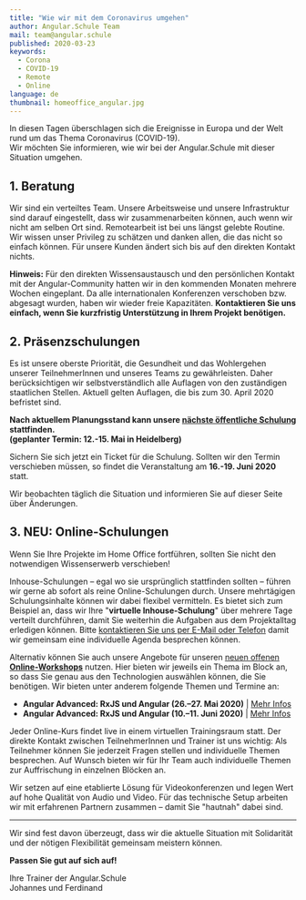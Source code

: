 ```yaml
---
title: "Wie wir mit dem Coronavirus umgehen"
author: Angular.Schule Team
mail: team@angular.schule
published: 2020-03-23
keywords:
  - Corona
  - COVID-19
  - Remote
  - Online
language: de
thumbnail: homeoffice_angular.jpg
---
```


In diesen Tagen überschlagen sich die Ereignisse in Europa und der Welt rund um das Thema Coronavirus (COVID-19).  
Wir möchten Sie informieren, wie wir bei der Angular.Schule mit dieser Situation umgehen.

## 1. Beratung

Wir sind ein verteiltes Team.
Unsere Arbeitsweise und unsere Infrastruktur sind darauf eingestellt, dass wir zusammenarbeiten können, auch wenn wir nicht am selben Ort sind.
Remotearbeit ist bei uns längst gelebte Routine.
Wir wissen unser Privileg zu schätzen und danken allen, die das nicht so einfach können.
Für unsere Kunden ändert sich bis auf den direkten Kontakt nichts.

**Hinweis:**
Für den direkten Wissensaustausch und den persönlichen Kontakt mit der Angular-Community hatten wir in den kommenden Monaten mehrere Wochen eingeplant.
Da alle internationalen Konferenzen verschoben bzw. abgesagt wurden, haben wir wieder freie Kapazitäten.
**Kontaktieren Sie uns einfach, wenn Sie kurzfristig Unterstützung in Ihrem Projekt benötigen.**


## 2. Präsenzschulungen

Es ist unsere oberste Priorität, die Gesundheit und das Wohlergehen unserer TeilnehmerInnen und unseres Teams zu gewährleisten. Daher berücksichtigen wir selbstverständlich alle Auflagen von den zuständigen staatlichen Stellen. Aktuell gelten Auflagen, die bis zum 30. April 2020 befristet sind.

**Nach aktuellem Planungsstand kann unsere [nächste öffentliche Schulung](https://angular.schule/schulungen/heidelberg) stattfinden.  
(geplanter Termin: 12.-15. Mai in Heidelberg)**

Sichern Sie sich jetzt ein Ticket für die Schulung.
Sollten wir den Termin verschieben müssen, so findet die Veranstaltung am **16.-19. Juni 2020** statt. 

<!-- Sollten wir den Termin verschieben müssen, so haben Sie das Recht, von der Teilnehme zurückzutreten oder Sie können unseren angebotenen Ersatztermin wahrnehmen. -->

Wir beobachten täglich die Situation und informieren Sie auf dieser Seite über Änderungen.


## 3. NEU: Online-Schulungen

Wenn Sie Ihre Projekte im Home Office fortführen, sollten Sie nicht den notwendigen Wissenserwerb verschieben!

Inhouse-Schulungen – egal wo sie ursprünglich stattfinden sollten – führen wir gerne ab sofort als reine Online-Schulungen durch.
Unsere mehrtägigen Schulungsinhalte können wir dabei flexibel vermitteln.
Es bietet sich zum Beispiel an, dass wir Ihre "**virtuelle Inhouse-Schulung**" über mehrere Tage verteilt durchführen, damit Sie weiterhin die Aufgaben aus dem Projektalltag erledigen können. Bitte [kontaktieren Sie uns per E-Mail oder Telefon](https://angular.schule/angebot) damit wir gemeinsam eine individuelle Agenda besprechen können.

Alternativ können Sie auch unsere Angebote für unseren [neuen offenen **Online-Workshops**](https://angular.schule/schulungen/online) nutzen.
Hier bieten wir jeweils ein Thema im Block an, so dass Sie genau aus den Technologien auswählen können, die Sie benötigen.
Wir bieten unter anderem folgende Themen und Termine an:
- **Angular Advanced: RxJS und Angular (26.–27. Mai 2020)** | [Mehr Infos](https://angular.schule/schulungen/online)
- **Angular Advanced: RxJS und Angular (10.–11. Juni 2020)** | [Mehr Infos](https://angular.schule/schulungen/online)

<!-- - Angular und Redux/NgRx _(demnächst)_
- Angular und Internationalisierung/i18n _(demnächst)_
- Angular und GraphQL _(demnächst)_ -->

Jeder Online-Kurs findet live in einem virtuellen Trainingsraum statt. Der direkte Kontakt zwischen TeilnehmerInnen und Trainer ist uns wichtig:
Als Teilnehmer können Sie jederzeit Fragen stellen und individuelle Themen besprechen.
Auf Wunsch bieten wir für Ihr Team auch individuelle Themen zur Auffrischung in einzelnen Blöcken an.

Wir setzen auf eine etablierte Lösung für Videokonferenzen und legen Wert auf hohe Qualität von Audio und Video. Für das technische Setup arbeiten wir mit erfahrenen Partnern zusammen – damit Sie "hautnah" dabei sind.


---


Wir sind fest davon überzeugt, dass wir die aktuelle Situation mit Solidarität und der nötigen Flexibilität gemeinsam meistern können.

**Passen Sie gut auf sich auf!**

Ihre Trainer der Angular.Schule  
Johannes und Ferdinand